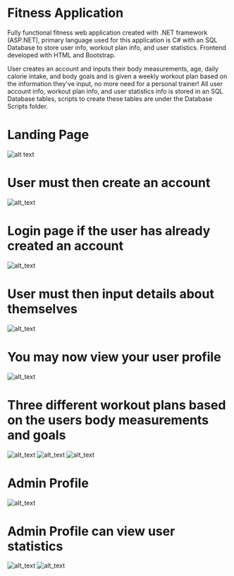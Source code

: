 # Fitness Application
Fully functional fitness web application created with .NET framework (ASP.NET), primary language used for this application is C# with an SQL Database to store user info, workout plan info, and user statistics. Frontend developed with HTML and Bootstrap.

User creates an account and inputs their body measurements, age, daily calorie intake, and body goals and is given a weekly workout plan based on the information they've input, no more need for a personal trainer! All user account info, workout plan info, and user statistics info is stored in an SQL Database tables, scripts to create these tables are under the Database Scripts folder.

# Landing Page
![alt text](https://github.com/Davidtalabi/SmartFitFitnessApplication/blob/main/AppScreenshots/LandingPage.PNG)



# User must then create an account
![alt_text](https://github.com/Davidtalabi/SmartFitFitnessApplication/blob/main/AppScreenshots/CreateAccountLightMode.PNG)


# Login page if the user has already created an account
![alt_text](https://github.com/Davidtalabi/SmartFitFitnessApplication/blob/main/AppScreenshots/LoginPageLightMode.PNG)



# User must then input details about themselves
![alt_text](https://github.com/Davidtalabi/SmartFitFitnessApplication/blob/main/AppScreenshots/CreateWorkoutPlanLightMode.PNG)


# You may now view your user profile
![alt_text](https://github.com/Davidtalabi/SmartFitFitnessApplication/blob/main/AppScreenshots/UserProfileLightMode.png)

# Three different workout plans based on the users body measurements and goals
![alt_text](https://github.com/Davidtalabi/SmartFitFitnessApplication/blob/main/AppScreenshots/BuildMuscle.PNG)
![alt_text](https://github.com/Davidtalabi/SmartFitFitnessApplication/blob/main/AppScreenshots/GainWeight.PNG)
![alt_text](https://github.com/Davidtalabi/SmartFitFitnessApplication/blob/main/AppScreenshots/LoseWeight.PNG)

# Admin Profile
![alt_text](https://github.com/Davidtalabi/SmartFitFitnessApplication/blob/main/AppScreenshots/AdminProfileLightMode.png)

# Admin Profile can view user statistics
![alt_text](https://github.com/Davidtalabi/SmartFitFitnessApplication/blob/main/AppScreenshots/UserStats1LightMode.PNG)
![alt_text](https://github.com/Davidtalabi/SmartFitFitnessApplication/blob/main/AppScreenshots/UserStats2LightMode.PNG)
